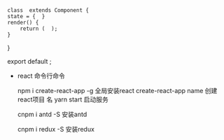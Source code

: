 ## 
    class  extends Component {
    state = {  }
    render() { 
        return (  );
    }
}
 
export default ;



- react  命令行命令

    npm i create-react-app -g    全局安装react
    create-react-app  name        创建react项目 名
    yarn start                     启动服务
    
    cnpm i antd -S                安装antd

    cnpm i redux -S               安装redux